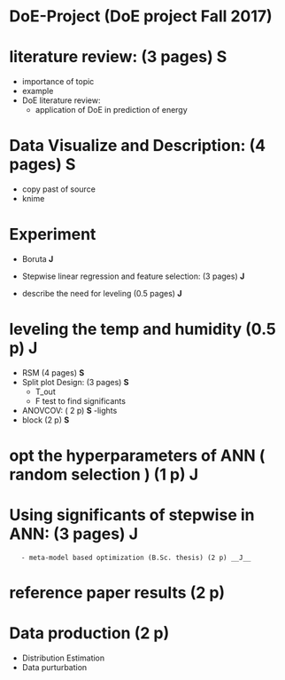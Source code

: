 # DoE-Project (DoE project Fall 2017)

# literature review: (3 pages) __S__
- importance of topic
- example
- DoE literature review:
    - application of DoE in prediction of energy

# Data Visualize and Description: (4 pages) __S__
- copy past of source
- knime


# Experiment 
- Boruta __J__  
- Stepwise linear regression and feature selection: (3 pages) __J__

- describe the need for leveling (0.5 pages) __J__
# leveling the temp and humidity (0.5 p) __J__

- RSM (4 pages) __S__
- Split plot Design: (3 pages) __S__
    - T_out 
    - F test to find significants
- ANOVCOV: ( 2 p)  __S__
    -lights
- block (2 p) __S__

# opt the hyperparameters of ANN ( random selection ) (1 p) __J__
# Using significants of stepwise in ANN: (3 pages)  __J__
       - meta-model based optimization (B.Sc. thesis) (2 p) __J__

# reference paper results (2 p)

# Data production (2 p)
   - Distribution Estimation
   - Data purturbation



